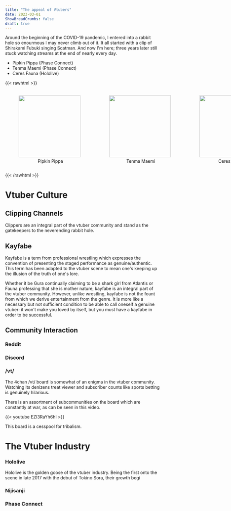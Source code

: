 ```yaml
---
title: "The appeal of Vtubers"
date: 2023-03-01
ShowBreadCrumbs: false
draft: true
---
```


Around the beginning of the COVID-19 pandemic, I entered into a rabbit hole so enourmous I may never climb out of it. It all started with a clip of Shirakami Fubuki singing Scatman. And now I'm here; three years later still stuck watching streams at the end of nearly every day.


- Pipkin Pippa (Phase Connect)
- Tenma Maemi (Phase Connect)
- Ceres Fauna (Hololive)
   

{{< rawhtml >}}
<style>

.container img{
  float:left;
  margin-right:5px;
  padding:4px;
}

.aimg{
  box-shadow: 0 0px;
  color: rgba(30, 30, 30, 0);
}

.container{
  display: flex;
  flex-direction: row;
  flex-wrap: nowrap;
  align-items: flex-start;
}
</style>
<div class="container" style="width: 630px; max-width: 100%;">
<figure>
<a class="aimg" href="https://www.youtube.com/c/pipkinpippa">
  <img src="https://characterai.io/i/300/static/avatars/uploaded/2022/10/6/BtUEqYZYEweIhWhWDbISA_2TlSIL6S24XejGMEmp1eo.webp"  width="200" height="200">
</a>
  <figcaption style="text-align:center;">Pipkin Pippa</figcaption>
</figure>
<figure>
<a class="aimg" href="https://www.youtube.com/channel/UC3K7pmiHsNSx1y0tdx2bbCw">
  <img src="https://preview.redd.it/1t3hbzumla571.jpg?width=1080&crop=smart&auto=webp&v=enabled&s=6776972a4de2fb0041b63a23dc62fd958eead04c"  width="200" height="200">
</a>
  <figcaption style="text-align:center;">Tenma Maemi</figcaption>
</figure>
<figure>
<a class="aimg" href="https://www.youtube.com/channel/UCO_aKKYxn4tvrqPjcTzZ6EQ">
  <img src="https://i.pinimg.com/736x/ed/74/7c/ed747c167e6f0e70973781bfea3910e6.jpg"  width="200" height="200">
  </a>
  <figcaption style="text-align:center;">Ceres Fauna</figcaption>
</figure>
</div>

{{< /rawhtml >}}


# Vtuber Culture


## Clipping Channels
Clippers are an integral part of the vtuber community and stand as the gatekeepers to the neverending rabbit hole.

## Kayfabe

Kayfabe is a term from professional wrestling which expresses the convention of presenting the staged performance as genuine/authentic. This term has been adapted to the vtuber scene to mean one's keeping up the illusion of the truth of one's lore.

Whether it be Gura continually claiming to be a shark girl from Atlantis or Fauna professing that she is mother nature, kayfabe is an integral part of the vtuber community. However, unlike wrestling, kayfabe is not the fount from which we derive entertainment from the genre. It is more like a necessary but not sufficient condition to be able to call oneself a genuine vtuber: it won't make you loved by itself, but you must have a kayfabe in order to be successful.

## Community Interaction

### Reddit

### Discord

### /vt/

The 4chan /vt/ board is somewhat of an enigma in the vtuber community. Watching its denizens treat viewer and subscriber counts like sports betting is genuinely hilarious.

There is an assortment of subcommunities on the board which are constantly at war, as can be seen in this video. 

{{< youtube EZI3RaYh6hI >}}

This board is a cesspool for tribalism.

# The Vtuber Industry

### Hololive

Hololive is the golden goose of the vtuber industry. Being the first onto the scene in late 2017 with the debut of Tokino Sora, their growth begi

### Nijisanji

### Phase Connect


